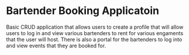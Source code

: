 # Bartender Booking Applicatoin

Basic CRUD application that allows users to create a profile that will allow users to log in and view various 
bartenders to rent for various engaments that the user will host. There is also a portal for the bartenders to log 
into and view events that they are booked for. 